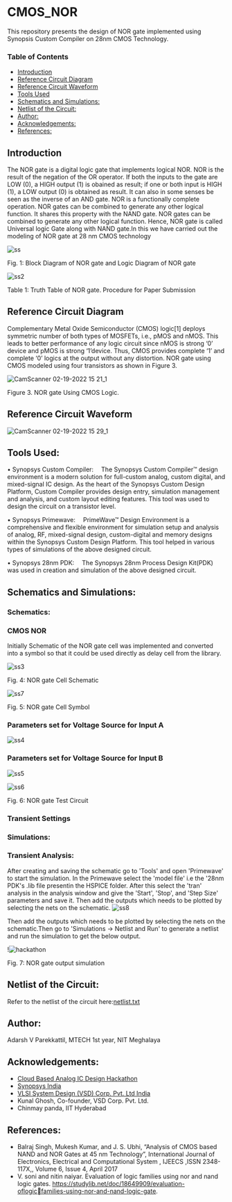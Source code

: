 # CMOS_NOR
This repository presents the design of NOR gate implemented using Synopsis Custom Compiler on 28nm CMOS Technology.

### Table of Contents
 - [Introduction](#introduction)
 - [Reference Circuit Diagram](#reference-circuit-diagram)
 - [Reference Circuit Waveform](#reference-circuit-waveform)
 - [Tools Used](#tools-used)
 - [Schematics and Simulations:](#schematics-and-simulations)
 - [Netlist of the Circuit:](#netlist-of-the-circuit)
 - [Author:](#author)
 - [Acknowledgements:](#acknowledgements)
 - [References:](#references)
 
## Introduction
The NOR gate is a digital logic gate that implements
logical NOR. NOR is the result of the negation of the OR
operator. If both the inputs to the gate are LOW (0), a HIGH
output (1) is obained as result; if one or both input is HIGH (1),
a LOW output (0) is obtained as result. It can also in some senses
be seen as the inverse of an AND gate. NOR is a functionally
complete operation. NOR gates can be combined to generate any
other logical function. It shares this property with the NAND
gate. NOR gates can be combined to generate any other logical
function. Hence, NOR gate is called Universal logic Gate along
with NAND gate.In this we have carried out the modeling
of NOR gate at 28 nm CMOS technology





![ss](https://user-images.githubusercontent.com/100693635/156202769-4d721926-b2d2-4b1a-a7a9-92afdaea4c26.PNG)



Fig. 1: Block Diagram of NOR gate and Logic Diagram of NOR gate

![ss2](https://user-images.githubusercontent.com/100693635/156202795-d2979822-6327-497c-b632-8c850dab5d06.PNG)


Table 1: Truth Table of NOR gate. Procedure for Paper Submission
## Reference Circuit Diagram
Complementary Metal Oxide Semiconductor (CMOS) logic[1] deploys symmetric number of both types of MOSFETs, i.e., pMOS and nMOS. This leads to better performance of any logic circuit since nMOS is strong ‘0’ device and pMOS is strong ‘1’device. Thus, CMOS provides complete ‘1’ and complete ‘0’ logics at the output without any distortion. NOR gate using CMOS modeled using four  transistors as shown in Figure 3.


![CamScanner 02-19-2022 15 21_1](https://user-images.githubusercontent.com/100693635/156201945-805124fd-0d43-47e1-9d56-374a7dfa1f35.jpg)

 
Figure 3. NOR gate Using CMOS Logic.

## Reference Circuit Waveform

 ![CamScanner 02-19-2022 15 29_1](https://user-images.githubusercontent.com/100693635/156201974-a94b4bba-600d-4b75-96c6-539357b6dd13.jpg)



## Tools Used:
• Synopsys Custom Compiler:
 The Synopsys Custom Compiler™ design environment is a modern solution for full-custom analog, custom digital, and mixed-signal IC design. As the heart of the Synopsys Custom Design Platform, Custom Compiler provides design entry, simulation management and analysis, and custom layout editing features. This tool was used to design the circuit on a transistor level.

• Synopsys Primewave:
 PrimeWave™ Design Environment is a comprehensive and flexible environment for simulation setup and analysis of analog, RF, mixed-signal design, custom-digital and memory designs within the Synopsys Custom Design Platform. This tool helped in various types of simulations of the above designed circuit.

• Synopsys 28nm PDK:
 The Synopsys 28nm Process Design Kit(PDK) was used in creation and simulation of the above designed circuit.
 
 ## Schematics and Simulations:
 ### Schematics:
 ### CMOS NOR
 Initially Schematic of the NOR gate cell was implemented and converted into a symbol so that it could be used directly as delay cell from the library.
 
 
 
 ![ss3](https://user-images.githubusercontent.com/100693635/156211611-8ec48aff-e217-480f-9882-9640d8ee7c0f.PNG)

 
 Fig. 4: NOR gate Cell Schematic
 
 
 ![ss7](https://user-images.githubusercontent.com/100693635/156211669-56033f33-ddd8-45ba-9e18-b93eb390cc0e.PNG)

 Fig. 5: NOR gate Cell Symbol
 
 ### Parameters set for Voltage Source for Input A
 ![ss4](https://user-images.githubusercontent.com/100693635/156211630-b0fd5864-71b2-4863-86c3-9e0daa2eac82.PNG)








 
 
 
 ### Parameters set for Voltage Source for Input B
 
 
 ![ss5](https://user-images.githubusercontent.com/100693635/156211644-6b7fd639-fdb8-43d6-ab13-688526d6fcac.PNG)

 

 
 
 ![ss6](https://user-images.githubusercontent.com/100693635/156211664-eefa923b-d987-4dd6-b162-ffc7e5b18bd7.PNG)

 Fig. 6: NOR gate Test Circuit 
 
  ### Transient Settings
 
 ### Simulations:
 ### Transient Analysis:
After creating and saving the schematic go to 'Tools' and open 'Primewave' to start the simulation. In the Primewave select the 'model file' i.e the '28nm PDK's .lib file presentin the HSPICE folder.
 After this select the 'tran' analysis in the analysis window and give the 'Start', 'Stop', and 'Step Size' parameters and save it. Then add the outputs which needs to be plotted by selecting the nets on the schematic.
 ![ss8](https://user-images.githubusercontent.com/100693635/156214654-65801a02-fdc8-4fcc-8618-b36b98480467.PNG)

Then add the outputs which needs to be plotted by selecting the nets on the schematic.Then go to 'Simulations -> Netlist and Run' to generate a netlist and run the simulation to get the below output.

!![hackathon](https://user-images.githubusercontent.com/100693635/156202057-3d5e7c57-ebe3-42fb-b4ed-74fb58fb7ab2.PNG)

Fig. 7: NOR gate output simulation


## Netlist of the Circuit:
Refer to the netlist of the circuit here:[netlist.txt](https://github.com/swati-sgm/Half_Adder_analog_design/files/8129767/netlist.txt)



## Author:
Adarsh V Parekkattil, MTECH 1st year, NIT Meghalaya

## Acknowledgements:
- [Cloud Based Analog IC Design Hackathon](https://www.iith.ac.in/events/2022/02/15/Cloud-Based-Analog-IC-Design-Hackathon/)
- [Synopsys India](https://www.synopsys.com/)
- [VLSI System Design (VSD) Corp. Pvt. Ltd India](https://www.vlsisystemdesign.com/)
- Kunal Ghosh, Co-founder, VSD Corp. Pvt. Ltd.
- Chinmay panda, IIT Hyderabad
## References:
- Balraj Singh, Mukesh Kumar, and J. S. Ubhi, “Analysis of CMOS based
NAND and NOR Gates at 45 nm Technology”, International Journal of
Electronics, Electrical and Computational System , IJEECS ,ISSN 2348-
117X,, Volume 6, Issue 4, April 2017
- V. soni and nitin naiyar. Evaluation of logic families using nor and
nand logic gates. https://studylib.net/doc/18649909/evaluation-oflogicfamilies-using-nor-and-nand-logic-gate.
 
